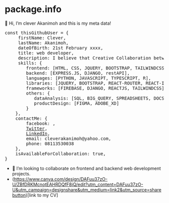 # package.info

👋 Hi, I’m clever Akanimoh and this is my meta data!
<pre>const thisGithubUser = {
     firstName: Clever,
     lastName: Akanimoh,
     dateOfBirth: 21st February xxxx,
     title: web developer,
     description: I believe that Creative Collaboration between design and technology is the magic that takes experience from good to great.,
     skills: {
        frontend: [HTML, CSS, JQUERY, BOOTSTRAP, TAILWINDCSS, UIUX, REACT.JS, REDUX],
        backend: [EXPRESS.JS, DJANGO, restAPI],
        languages: [PYTHON, JAVASCRIPT, TYPESCRIPT, R],
        libraries: [JQUERY, BOOTSTRAP, REACT-ROUTER, REACT-ICONS, REDUX],
        frameworks: [FIREBASE, DJANGO, REACTJS, TAILWINDCSS],
        others: {
           dataAnalysis: [SQL, BIG_QUERY, SPREADSHEETS, DOCS, POWERPOINT_PRESENTATION],
           productDesign: [FIGMA, ADOBE_XD]
        }
    },
    contactMe: {
        facebook: ,
        <a href="https://twitter.com/cleverAkanimoh3?t=ca9K-SsyTgTTVb6pGA38Xw&s=09">Twitter</a>,
        <a href="https://www.linkedin.com/in/cleverakanimoh">LinkedIn</a>,
        email: cleverakanimoh@yahoo.com,
        phone: 08113530038
    },
    isAvailableForCollaboration: true,
}</pre>

- 👀 I’m looking to collaborate on frontend and backend web development projects.
- (https://www.canva.com/design/DAFuu37zO-U/ZBfDRKMcnotEAHRDQfF8iQ/edit?utm_content=DAFuu37zO-U&utm_campaign=designshare&utm_medium=link2&utm_source=sharebutton)[link to my CV]
